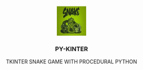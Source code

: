 

<br />
<p align="center">
  <a href="https://github.com/othneildrew/Best-README-Template">
    <img src="py.jpeg" alt="Logo" width="80" height="80">
  </a>

  <h3 align="center">PY-KINTER</h3>

  <p align="center">
   TKINTER SNAKE GAME WITH PROCEDURAL PYTHON
    <br />
  
  </p>
</p>




